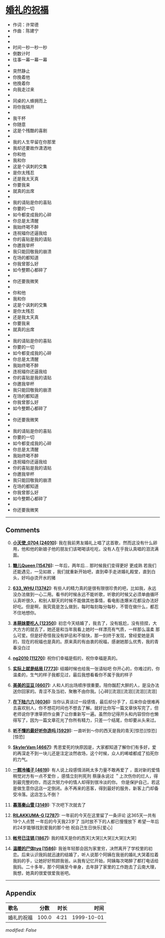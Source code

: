 # [婚礼的祝福](https://music.163.com/song?id=67572)

* 作词：许常德
* 作曲：陈建宁
*
*
* 时间一秒一秒一秒
* 倒数计时
* 往事一幕一幕一幕
* 
* 突然静止
* 你挽着他
* 他挽着你
* 向我走过来
* 
* 同桌的人蜂拥而上
* 将你我隔开
* 
* 我干杯
* 你随意
* 这是个残酷的喜剧
* 
* 我的人生早留在你那里
* 我却还要故作潇洒地
* 你和他
* 我和你
* 这是个讽刺的交集
* 是你太残忍
* 还是我太天真
* 你要我来
* 就真的出席
* 
* 我的请贴是你的喜贴
* 你要的一切
* 如今都变成我的心碎
* 你总是太清醒
* 我始终喝不醉
* 连祝福你还逼我给
* 你的喜贴是我的请贴
* 你邀我举杯
* 我只能回敬我的崩溃
* 在场的都知道
* 你我曾那么好
* 如今整颗心都碎了
* 
* 你还要我微笑
* 
* 你和他
* 我和你
* 这是个讽刺的交集
* 是你太残忍
* 还是我太天真
* 你要我来
* 就真的出席
* 
* 我的请贴是你的喜贴
* 你要的一切
* 如今都变成我的心碎
* 你总是太清醒
* 我始终喝不醉
* 连祝福你还逼我给
* 你的喜贴是我的请贴
* 你邀我举杯
* 我只能回敬我的崩溃
* 在场的都知道
* 你我曾那么好
* 如今整颗心都碎了
* 
* 你还要我微笑
* 
* 我的请贴是你的喜贴
* 你要的一切
* 如今都变成我的心碎
* 你总是太清醒
* 我始终喝不醉
* 连祝福你还逼我给
* 你的喜贴是我的请贴
* 你邀我举杯
* 我只能回敬我的崩溃
* 在场的都知道
* 你我曾那么好
* 如今整颗心都碎了
* 
* 你还要我微笑


---

## Comments
0. **[小天使_0704 \[24010\]](https://music.163.com/#/user/home?id=79626005):** 我在我前男友婚礼上唱了这首歌，然而这没有什么卵用，他和他的新娘子他的朋友们该喝喝该吃吃，没有人在乎我认真唱的泪流满面。

1. **[糖儿Queen \[15476\]](https://music.163.com/#/user/home?id=363820622):** 一年后，两年后… 那时候我们变得更好 更成熟  若我们还能遇见，一见如故 ，我们就重新开始吧，直到牵手走进婚礼殿堂，直到白头，好吗@烫开水的猪 

2. **[633_WHU \[13742\]](https://music.163.com/#/user/home?id=16889672):** 有些人的精力真的是很有限很珍贵的吧，比如我，永远没办法做到一心二用。看书的时候永远不能听歌，听歌的时候又必须单曲循环认真听很久，和别人聊天的时候不能做其他事情，看电影连爆米花都没办法好好吃。但是啊，我究竟是怎么做到，每时每刻每分每秒，不管在做什么，都忍不住地想你。

3. **[本萌妹要吃人 \[12350\]](https://music.163.com/#/user/home?id=268201082):** 初恋今天结婚了，我去了，没有尴尬，没有扭捏，大大方方的就去了，她还是和当年我看上她时一样漂亮有气质，一样那么温柔 那么可爱。但是好奇怪我没有妒忌和不愉快，那一刻终于发现，曾经爱她是真的，现在的祝福也是真的。原来真的有由衷的祝福，感谢她那么优秀，我的青春没白过

4. **[ng2010 \[11270\]](https://music.163.com/#/user/home?id=49210114):** 祝你们幸福是假的，祝你幸福是真的。

5. **[实际上就是结局 \[7773\]](https://music.163.com/#/user/home?id=125387130):** 结婚时候也给我一张请帖吧 你开心的，你难过的，你温柔的，生气的样子我都见过，最后我想看看你不属于我的样子

6. **[美美的豆豆 \[6607\]](https://music.163.com/#/user/home?id=32633857):** 人和人的出场顺序很重要。陪你酩酊大醉的人，是没办法送你回家的。青涩不及当初，聚散不由你我。[心碎][流泪][流泪][流泪][流泪]

7. **[在下陆六六 \[6036\]](https://music.163.com/#/user/home?id=249251688):** 当你认真谈过一段感情，最后却分手了，后来你会很难再去喜欢别人，你不想花时间也不想去了解。就好比你写一篇文章快写完了，但老师说你字潦草把作业撕了让你重新写一遍。虽然你记得开头和内容但你也懒得写了，因为一篇文章花光了你所有精力，只差一个结尾，你却要从头来过。

8. **[听不懂的最好听你造吗 \[5929\]](https://music.163.com/#/user/home?id=37336428):** 一直听到～你的西天是我的青天[惊恐][惊恐][惊恐]

9. **[SkylerVam \[4667\]](https://music.163.com/#/user/home?id=19041389):** 秀恩爱死的快原因是，大家都知道了解你们有多好，爱的再深走不到一块儿还是注定淡然收场，这个时候，众人的唏嘘都成了掐死你的力气。

10. **[一颗冷橘子 \[4619\]](https://music.163.com/#/user/home?id=428819825):** 有人说上段感情消耗太多力量不敢再爱了 ，面对新的爱情稍觉对方有一点不爱你 ，感情立刻判死刑 蔡康永说过 ＂上次伤你的烂人，得到最完整的你，而这次努力中的情人却得到很冷淡的你。 你是保护自己，若这是做生意你这店一定倒闭。永不再来的恶客，得到最好的服务，新客上门却备受冷落。这店怎么不倒？

11. **[暮落秦山雪 \[3149\]](https://music.163.com/#/user/home?id=35055461):** 下次吧下次就去了

12. **[RILAKKUMA-G \[2787\]](https://music.163.com/#/user/home?id=41734212):** 一年前的今天在这里留了一条评论 这365天一共有19个人点赞  一年后的今天我23岁了 当时放不下的人都已慢慢放下 希望一年后的24岁能够找到爱我的那个他 祝自己生日快乐[爱心]

13. **[帐号已注销 \[1867\]](https://music.163.com/#/user/home?id=44239731):** 我的晴天是你的西天[大哭][大哭][大哭][大哭]

14. **[温暖的尸体tyq \[1586\]](https://music.163.com/#/user/home?id=355843332):** 我爸年轻那会因为家里穷，决然离开了学校里的初恋。后来认识我妈就迅速的结婚了，听人说那个阿姨在我爸的婚礼大哭着拉着我妈的手，让她好好照顾我爸。从我有记忆开始，阿姨每次喝醉了都打电话给我妈。二十多年，那个阿姨至今单身，去年辞了家里的工作跑去了云南大理，我想，她真的很爱很爱我爸吧。



---

## Appendix

|歌名|分数|时长|时间|
|:---|:---:|---:|---:|
|婚礼的祝福|100.0|4:21|1999-10-01

*modified: False*